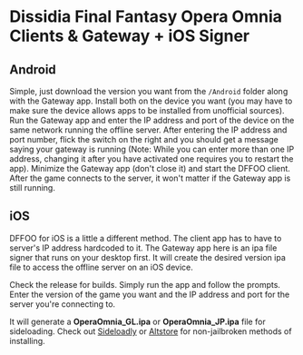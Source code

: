 # Dissidia Final Fantasy Opera Omnia Clients & Gateway + iOS Signer

## Android

Simple, just download the version you want from the ``/Android`` folder along with the Gateway app. Install both on the device you want (you may have to make sure the device allows apps to be installed from unofficial sources). Run the Gateway app and enter the IP address and port of the device on the same network running the offline server. After entering the IP address and port number, flick the switch on the right and you should get a message saying your gateway is running (Note: While you can enter more than one IP address, changing it after you have activated one requires you to restart the app). Minimize the Gateway app (don't close it) and start the DFFOO client. After the game connects to the server, it won't matter if the Gateway app is still running.

## iOS

DFFOO for iOS is a little a different method. The client app has to have to server's IP address hardcoded to it. The Gateway app here is an ipa file signer that runs on your desktop first. It will create the desired version ipa file to access the offline server on an iOS device.

Check the release for builds. Simply run the app and follow the prompts. Enter the version of the game you want and the IP address and port for the server you're connecting to.

It will generate a __OperaOmnia_GL.ipa__ or __OperaOmnia_JP.ipa__ file for sideloading. Check out [Sideloadly](https://sideloadly.io/) or [Altstore](https://altstore.io/) for non-jailbroken methods of installing.
